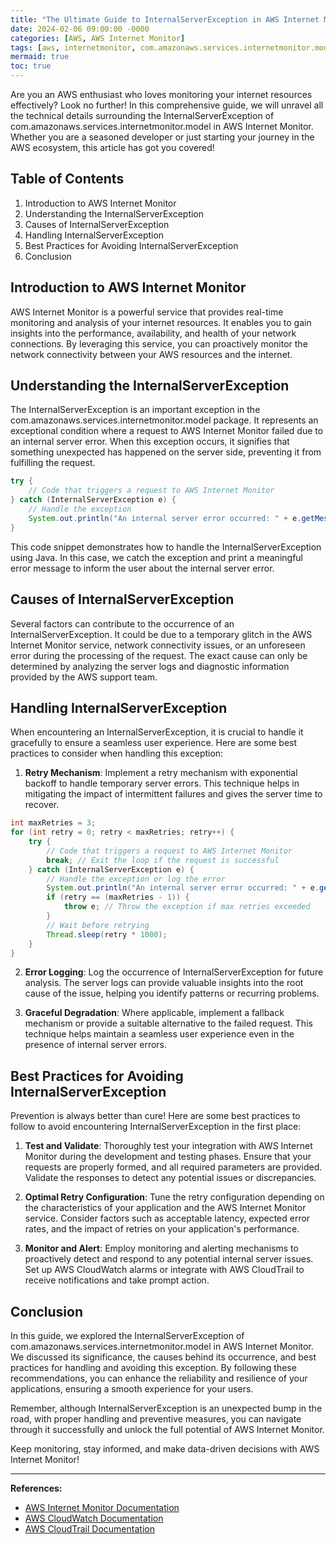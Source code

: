 ```yaml
---
title: "The Ultimate Guide to InternalServerException in AWS Internet Monitor"
date: 2024-02-06 09:00:00 -0000
categories: [AWS, AWS Internet Monitor]
tags: [aws, internetmonitor, com.amazonaws.services.internetmonitor.model]
mermaid: true
toc: true
---
```



Are you an AWS enthusiast who loves monitoring your internet resources effectively? Look no further! In this comprehensive guide, we will unravel all the technical details surrounding the InternalServerException of com.amazonaws.services.internetmonitor.model in AWS Internet Monitor. Whether you are a seasoned developer or just starting your journey in the AWS ecosystem, this article has got you covered!

## Table of Contents

1. Introduction to AWS Internet Monitor
2. Understanding the InternalServerException
3. Causes of InternalServerException
4. Handling InternalServerException
5. Best Practices for Avoiding InternalServerException
6. Conclusion

## Introduction to AWS Internet Monitor

AWS Internet Monitor is a powerful service that provides real-time monitoring and analysis of your internet resources. It enables you to gain insights into the performance, availability, and health of your network connections. By leveraging this service, you can proactively monitor the network connectivity between your AWS resources and the internet.

## Understanding the InternalServerException

The InternalServerException is an important exception in the com.amazonaws.services.internetmonitor.model package. It represents an exceptional condition where a request to AWS Internet Monitor failed due to an internal server error. When this exception occurs, it signifies that something unexpected has happened on the server side, preventing it from fulfilling the request.

```java
try {
    // Code that triggers a request to AWS Internet Monitor
} catch (InternalServerException e) {
    // Handle the exception
    System.out.println("An internal server error occurred: " + e.getMessage());
}
```

This code snippet demonstrates how to handle the InternalServerException using Java. In this case, we catch the exception and print a meaningful error message to inform the user about the internal server error.

## Causes of InternalServerException

Several factors can contribute to the occurrence of an InternalServerException. It could be due to a temporary glitch in the AWS Internet Monitor service, network connectivity issues, or an unforeseen error during the processing of the request. The exact cause can only be determined by analyzing the server logs and diagnostic information provided by the AWS support team.

## Handling InternalServerException

When encountering an InternalServerException, it is crucial to handle it gracefully to ensure a seamless user experience. Here are some best practices to consider when handling this exception:

1. **Retry Mechanism**: Implement a retry mechanism with exponential backoff to handle temporary server errors. This technique helps in mitigating the impact of intermittent failures and gives the server time to recover.

```java
int maxRetries = 3;
for (int retry = 0; retry < maxRetries; retry++) {
    try {
        // Code that triggers a request to AWS Internet Monitor
        break; // Exit the loop if the request is successful
    } catch (InternalServerException e) {
        // Handle the exception or log the error
        System.out.println("An internal server error occurred: " + e.getMessage());
        if (retry == (maxRetries - 1)) {
            throw e; // Throw the exception if max retries exceeded
        }
        // Wait before retrying
        Thread.sleep(retry * 1000);
    }
}
```

2. **Error Logging**: Log the occurrence of InternalServerException for future analysis. The server logs can provide valuable insights into the root cause of the issue, helping you identify patterns or recurring problems.

3. **Graceful Degradation**: Where applicable, implement a fallback mechanism or provide a suitable alternative to the failed request. This technique helps maintain a seamless user experience even in the presence of internal server errors.

## Best Practices for Avoiding InternalServerException

Prevention is always better than cure! Here are some best practices to follow to avoid encountering InternalServerException in the first place:

1. **Test and Validate**: Thoroughly test your integration with AWS Internet Monitor during the development and testing phases. Ensure that your requests are properly formed, and all required parameters are provided. Validate the responses to detect any potential issues or discrepancies.

2. **Optimal Retry Configuration**: Tune the retry configuration depending on the characteristics of your application and the AWS Internet Monitor service. Consider factors such as acceptable latency, expected error rates, and the impact of retries on your application's performance.

3. **Monitor and Alert**: Employ monitoring and alerting mechanisms to proactively detect and respond to any potential internal server issues. Set up AWS CloudWatch alarms or integrate with AWS CloudTrail to receive notifications and take prompt action.

## Conclusion

In this guide, we explored the InternalServerException of com.amazonaws.services.internetmonitor.model in AWS Internet Monitor. We discussed its significance, the causes behind its occurrence, and best practices for handling and avoiding this exception. By following these recommendations, you can enhance the reliability and resilience of your applications, ensuring a smooth experience for your users.

Remember, although InternalServerException is an unexpected bump in the road, with proper handling and preventive measures, you can navigate through it successfully and unlock the full potential of AWS Internet Monitor.

Keep monitoring, stay informed, and make data-driven decisions with AWS Internet Monitor!

---

**References:**

- [AWS Internet Monitor Documentation](https://docs.aws.amazon.com/sdk-for-java/v1/developer-guide/welcome.html)
- [AWS CloudWatch Documentation](https://docs.aws.amazon.com/cloudwatch/index.html)
- [AWS CloudTrail Documentation](https://docs.aws.amazon.com/awscloudtrail/latest/userguide/welcome.html)